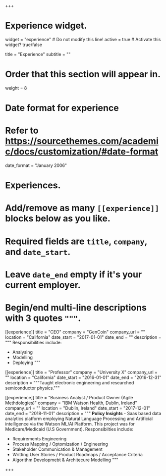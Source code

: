 +++
# Experience widget.
widget = "experience"  # Do not modify this line!
active = true  # Activate this widget? true/false

title = "Experience"
subtitle = ""

# Order that this section will appear in.
weight = 8

# Date format for experience
#   Refer to https://sourcethemes.com/academic/docs/customization/#date-format
date_format = "January 2006"

# Experiences.
#   Add/remove as many `[[experience]]` blocks below as you like.
#   Required fields are `title`, `company`, and `date_start`.
#   Leave `date_end` empty if it's your current employer.
#   Begin/end multi-line descriptions with 3 quotes `"""`.
[[experience]]
  title = "CEO"
  company = "GenCoin"
  company_url = ""
  location = "California"
  date_start = "2017-01-01"
  date_end = ""
  description = """
  Responsibilities include:
  
  * Analysing
  * Modelling
  * Deploying
  """

[[experience]]
  title = "Professor"
  company = "University X"
  company_url = ""
  location = "California"
  date_start = "2016-01-01"
  date_end = "2016-12-31"
  description = """Taught electronic engineering and researched semiconductor physics."""


[[experience]]
  title = "Business Analyst / Product Owner (Agile Methdologies)"
  company = "IBM Watson Health, Dublin, Ireland"
  company_url = ""
  location = "Dublin, Ireland"
  date_start = "2017-12-01"
  date_end = "2018-11-01"
  description = """ **Policy Insights** - Saas based data analytics platform employing Natural Language Processing and Artificial 
                intelligence via the Watson ML/AI Platform. This project was for Medicare/Medicaid (U.S Government). Responsibilties
                include: 

  * Requirements Engineering
  * Process Mapping / Optomization / Engineering
  * Stakeholder Communication & Management
  * Writting User Stories / Product Roadmaps / Acceptance Criteria
  * Algorithm Developmebt & Architecure Modelling
  """




+++

